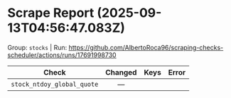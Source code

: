 # Scrape Report (2025-09-13T04:56:47.083Z)

Group: `stocks`  |  Run: https://github.com/AlbertoRoca96/scraping-checks-scheduler/actions/runs/17691998730

| Check | Changed | Keys | Error |
|---|:---:|:--|:--|
| `stock_ntdoy_global_quote` | — |  |  |
